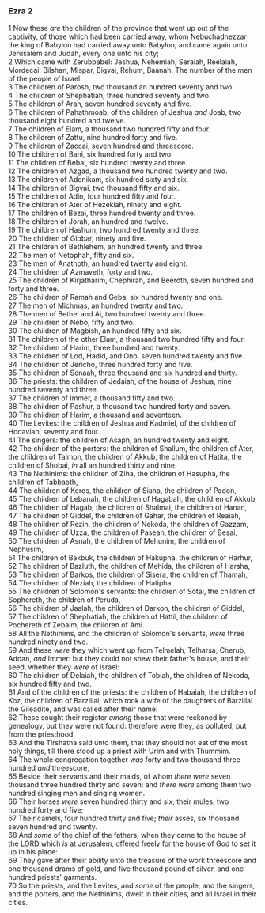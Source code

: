 ### Ezra 2

1 Now these *are* the children of the province that went up out of the captivity, of those which had been carried away, whom Nebuchadnezzar the king of Babylon had carried away unto Babylon, and came again unto Jerusalem and Judah, every one unto his city;  
2 Which came with Zerubbabel: Jeshua, Nehemiah, Seraiah, Reelaiah, Mordecai, Bilshan, Mispar, Bigvai, Rehum, Baanah. The number of the men of the people of Israel:  
3 The children of Parosh, two thousand an hundred seventy and two.  
4 The children of Shephatiah, three hundred seventy and two.  
5 The children of Arah, seven hundred seventy and five.  
6 The children of Pahathmoab, of the children of Jeshua *and* Joab, two thousand eight hundred and twelve.  
7 The children of Elam, a thousand two hundred fifty and four.  
8 The children of Zattu, nine hundred forty and five.  
9 The children of Zaccai, seven hundred and threescore.  
10 The children of Bani, six hundred forty and two.  
11 The children of Bebai, six hundred twenty and three.  
12 The children of Azgad, a thousand two hundred twenty and two.  
13 The children of Adonikam, six hundred sixty and six.  
14 The children of Bigvai, two thousand fifty and six.  
15 The children of Adin, four hundred fifty and four.  
16 The children of Ater of Hezekiah, ninety and eight.  
17 The children of Bezai, three hundred twenty and three.  
18 The children of Jorah, an hundred and twelve.  
19 The children of Hashum, two hundred twenty and three.  
20 The children of Gibbar, ninety and five.  
21 The children of Bethlehem, an hundred twenty and three.  
22 The men of Netophah, fifty and six.  
23 The men of Anathoth, an hundred twenty and eight.  
24 The children of Azmaveth, forty and two.  
25 The children of Kirjatharim, Chephirah, and Beeroth, seven hundred and forty and three.  
26 The children of Ramah and Geba, six hundred twenty and one.  
27 The men of Michmas, an hundred twenty and two.  
28 The men of Bethel and Ai, two hundred twenty and three.  
29 The children of Nebo, fifty and two.  
30 The children of Magbish, an hundred fifty and six.  
31 The children of the other Elam, a thousand two hundred fifty and four.  
32 The children of Harim, three hundred and twenty.  
33 The children of Lod, Hadid, and Ono, seven hundred twenty and five.  
34 The children of Jericho, three hundred forty and five.  
35 The children of Senaah, three thousand and six hundred and thirty.  
36 The priests: the children of Jedaiah, of the house of Jeshua, nine hundred seventy and three.  
37 The children of Immer, a thousand fifty and two.  
38 The children of Pashur, a thousand two hundred forty and seven.  
39 The children of Harim, a thousand and seventeen.  
40 The Levites: the children of Jeshua and Kadmiel, of the children of Hodaviah, seventy and four.  
41 The singers: the children of Asaph, an hundred twenty and eight.  
42 The children of the porters: the children of Shallum, the children of Ater, the children of Talmon, the children of Akkub, the children of Hatita, the children of Shobai, *in* all an hundred thirty and nine.  
43 The Nethinims: the children of Ziha, the children of Hasupha, the children of Tabbaoth,  
44 The children of Keros, the children of Siaha, the children of Padon,  
45 The children of Lebanah, the children of Hagabah, the children of Akkub,  
46 The children of Hagab, the children of Shalmai, the children of Hanan,  
47 The children of Giddel, the children of Gahar, the children of Reaiah,  
48 The children of Rezin, the children of Nekoda, the children of Gazzam,  
49 The children of Uzza, the children of Paseah, the children of Besai,  
50 The children of Asnah, the children of Mehunim, the children of Nephusim,  
51 The children of Bakbuk, the children of Hakupha, the children of Harhur,  
52 The children of Bazluth, the children of Mehida, the children of Harsha,  
53 The children of Barkos, the children of Sisera, the children of Thamah,  
54 The children of Neziah, the children of Hatipha.  
55 The children of Solomon's servants: the children of Sotai, the children of Sophereth, the children of Peruda,  
56 The children of Jaalah, the children of Darkon, the children of Giddel,  
57 The children of Shephatiah, the children of Hattil, the children of Pochereth of Zebaim, the children of Ami.  
58 All the Nethinims, and the children of Solomon's servants, *were* three hundred ninety and two.  
59 And these *were* they which went up from Telmelah, Telharsa, Cherub, Addan, *and* Immer: but they could not shew their father's house, and their seed, whether they *were* of Israel:  
60 The children of Delaiah, the children of Tobiah, the children of Nekoda, six hundred fifty and two.  
61 And of the children of the priests: the children of Habaiah, the children of Koz, the children of Barzillai; which took a wife of the daughters of Barzillai the Gileadite, and was called after their name:  
62 These sought their register *among* those that were reckoned by genealogy, but they were not found: therefore were they, as polluted, put from the priesthood.  
63 And the Tirshatha said unto them, that they should not eat of the most holy things, till there stood up a priest with Urim and with Thummim.  
64 The whole congregation together *was* forty and two thousand three hundred *and* threescore,  
65 Beside their servants and their maids, of whom *there were* seven thousand three hundred thirty and seven: and *there were* among them two hundred singing men and singing women.  
66 Their horses *were* seven hundred thirty and six; their mules, two hundred forty and five;  
67 Their camels, four hundred thirty and five; *their* asses, six thousand seven hundred and twenty.  
68 And *some* of the chief of the fathers, when they came to the house of the LORD which *is* at Jerusalem, offered freely for the house of God to set it up in his place:  
69 They gave after their ability unto the treasure of the work threescore and one thousand drams of gold, and five thousand pound of silver, and one hundred priests' garments.  
70 So the priests, and the Levites, and *some* of the people, and the singers, and the porters, and the Nethinims, dwelt in their cities, and all Israel in their cities.  
